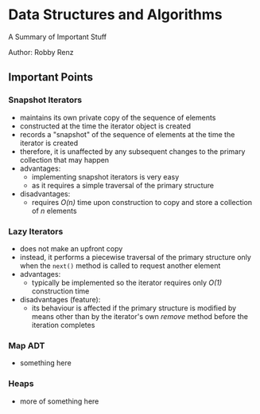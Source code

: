 # Data Structures and Algorithms

A Summary of Important Stuff

Author: Robby Renz

## Important Points

### Snapshot Iterators
- maintains its own private copy of the sequence of elements
- constructed at the time the iterator object is created
- records a "snapshot" of the sequence of elements at the time the iterator is created
- therefore, it is unaffected by any subsequent changes to the primary collection that may happen
- advantages:
	- implementing snapshot iterators is very easy
	- as it requires a simple traversal of the primary structure
- disadvantages:
	- requires *O(n)* time upon construction to copy and store a collection of *n* elements

### Lazy Iterators
- does not make an upfront copy
- instead, it performs a piecewise traversal of the primary structure only when the `next()` method is called to request another element
- advantages:
	- typically be implemented so the iterator requires only *O(1)* construction time
- disadvantages (feature):
	- its behaviour is affected if the primary structure is modified by means other than by the iterator's own *remove* method before the iteration completes

### Map ADT
- something here

### Heaps
- more of something here

